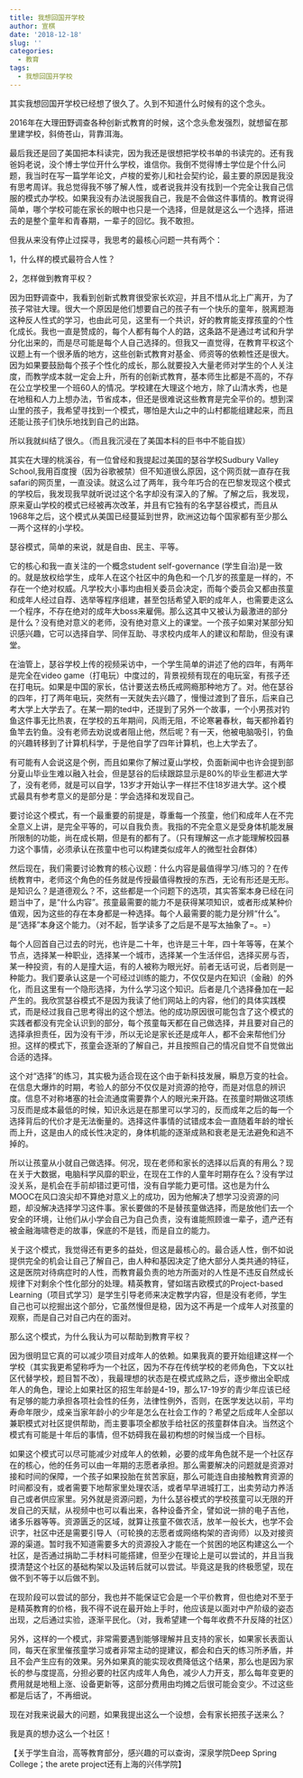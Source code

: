 ```yaml
---
title: 我想回国开学校
author: 宣棋
date: '2018-12-18'
slug: ''
categories:
  - 教育
tags:
  - 我想回国开学校
---
```

其实我想回国开学校已经想了很久了。久到不知道什么时候有的这个念头。

2016年在大理田野调查各种创新式教育的时候，这个念头愈发强烈，就想留在那里建学校，斜倚苍山，背靠洱海。

最后我还是回了美国把本科读完，因为我还是很想把学校书单的书读完的。还有我爸妈老说，没个博士学位开什么学校，谁信你。我倒不觉得博士学位是个什么问题，我当时在写一篇学年论文，卢梭的爱弥儿和社会契约论，最主要的原因是我没有思考周详。我总觉得我不够了解人性，或者说我并没有找到一个完全让我自己信服的模式办学校。如果我没有办法说服我自己，我是不会做这件事情的。教育说得简单，哪个学校可能在家长的眼中也只是一个选择，但是就是这么一个选择，搭进去的是整个童年和青春期，一辈子的回忆。我不敢担。

但我从来没有停止过探寻，我思考的最核心问题一共有两个：

1，什么样的模式最符合人性？

2，怎样做到教育平权？

因为田野调查中，我看到创新式教育很受家长欢迎，并且不惜从北上广离开，为了孩子常驻大理。很大一个原因是他们想要自己的孩子有一个快乐的童年，脱离题海这种反人性式的学习，也由此可见，这里有一个共识，好的教育能支撑孩童的个性化成长。我也一直是赞成的，每个人都有每个人的路，这条路不是通过考试和升学分化出来的，而是尽可能是每个人自己选择的。但我又一直觉得，在教育平权这个议题上有一个很矛盾的地方，这些创新式教育对基金、师资等的依赖性还是很大。因为如果要鼓励每个孩子个性化的成长，那么就要投入大量老师对学生的个人关注度，而教学成本就一定会上升，所有的创新式教育，基本师生比都是不高的，不存在公立学校里一个班60人的情况。学校建在大理这个地方，除了山清水秀，也是在地租和人力上想办法，节省成本，但还是很难说这些教育是完全平价的。想到深山里的孩子，我希望寻找到一个模式，哪怕是大山之中的山村都能组建起来，而且还能让孩子们快乐地找到自己的出路。

所以我就纠结了很久。（而且我沉浸在了美国本科的巨书中不能自拔）

其实在大理的桃溪谷，有一位曾经和我提起过美国的瑟谷学校Sudbury Valley School,我用百度搜（因为谷歌被禁）但不知道很么原因，这个网页就一直存在我safari的网页里，一直没读。就这么过了两年，我今年巧合的在巴黎发现这个模式的学校后，我发现我早就听说过这个名字却没有深入的了解。了解之后，我发现，原来夏山学校的模式已经被再次改革，并且有它独有的名字瑟谷模式，而且从1968年之后，这个模式从美国已经蔓延到世界，欧洲这边每个国家都有至少那么一两个这样的小学校。

瑟谷模式，简单的来说，就是自由、民主、平等。

它的核心和我一直关注的一个概念student self-governance (学生自治)是一致的。就是放权给学生，成年人在这个社区中的角色和一个几岁的孩童是一样的，不存在一个绝对权威。凡学校大小事均由相关委员会决定，而每个委员会又都由孩童和成年人经过自荐、选举等程序组建，甚至包括希望入职的成年人，也需要走这么一个程序，不存在绝对的成年大boss来雇佣。那么这其中又被认为最激进的部分是什么？没有绝对意义的老师，没有绝对意义上的课堂。一个孩子如果对某部分知识感兴趣，它可以选择自学、同伴互助、寻求校内成年人的建议和帮助，但没有课堂。

在油管上，瑟谷学校上传的视频采访中，一个学生简单的讲述了他的四年，有两年是完全在video game（打电玩）中度过的，背景视频有现在的电玩室，有孩子还在打电玩。如果是中国的家长，估计要送去杨氏戒网瘾那种地方了。对。他在瑟谷的四年，打了两年电玩，突然有一天就失去兴趣了，慢慢过渡到了音乐，后来自己考大学上大学去了。在某一期的ted中，还提到了另外一个故事，一个小男孩对钓鱼这件事无比热衷，在学校的五年期间，风雨无阻，不论寒暑春秋，每天都拎着钓鱼竿去钓鱼。没有老师去劝说或者阻止他，然后呢？有一天，他被电脑吸引，钓鱼的兴趣转移到了计算机科学，于是他自学了四年计算机，也上大学去了。

有可能有人会说这是个例，而且如果你了解过夏山学校，负面新闻中也许会提到部分夏山毕业生难以融入社会，但是瑟谷的后续跟踪显示是80%的毕业生都进大学了，没有老师，就是可以自学，13岁才开始认字一样拦不住18岁进大学。这个模式最具有参考意义的是部分是：学会选择和发现自己。

要讨论这个模式，有一个最重要的前提是，尊重每一个孩童，他们和成年人在不完全意义上讲，是完全平等的，可以自我负责。我指的不完全意义是受身体机能发展所限制的功能，尚在成长期，但是有的都有了。（只有理解这一点才能理解校园暴力这个事情，必须承认在孩童中也可以构建类似成年人的微型社会群体）

然后现在，我们需要讨论教育的核心议题：什么内容是最值得学习/练习的？在传统教育中，老师这个角色的任务就是传授最值得教授的东西，无论有形还是无形。是知识么？是道德观么？不，这些都是一个问题下的选项，其实答案本身已经在问题当中了，是“什么内容”。孩童最需要的能力不是获得某项知识，或者形成某种价值观，因为这些的存在本身都是一种选择。每个人最需要的能力是分辨“什么”。是“选择”本身这个能力。（对不起，哲学读多了之后是不是写太抽象了=。=）

每个人回首自己过去的时光，也许是二十年，也许是三十年，四十年等等，在某个节点，选择某一种职业，选择某一个城市，选择某一个生活伴侣，选择买房与否，某一种投资，有的人是撞大运，有的人被称为眼光好。前者无话可说，后者则是一种能力。我们要承认这是一个可经过训练的能力，不仅仅是内在知识（金融）的外化，而且这里有一个隐形选择，为什么学习这个知识。后者是几个选择叠加在一起产生的。我欣赏瑟谷模式不是因为我读了他们网站上的内容，他们的具体实践模式，而是经过我自己思考得出的这个想法。他的成功原因很可能包含了这个模式的实践者都没有完全认识到的部分，每个孩童每天都在自己做选择，并且要对自己的选择承担责任，因为没有干涉，所以无论是家长还是成年人，都不会来帮他们分担。这样的模式下，孩童会逐渐的了解自己，并且按照自己的情况自觉不自觉做出合适的选择。

这个对“选择”的练习，其实极为适合现在这个由于新科技发展，瞬息万变的社会。在信息大爆炸的时期，考验人的部分不仅仅是对资源的抢夺，而是对信息的辨识度。信息不对称堵塞的社会流通度需要靠个人的眼光来开路。在孩童时期做这项练习反而是成本最低的时候，知识永远是在那里可以学习的，反而成年之后的每一个选择背后的代价才是无法衡量的。选择这件事情的试错成本会一直随着年龄的增长而上升，这是由人的成长性决定的，身体机能的逐渐成熟和衰老是无法避免和逃不掉的。

所以让孩童从小就自己做选择。何况，现在老师和家长的选择以后真的有用么？现在关于大数据，电脑科学风靡的职业，在现在工作的人童年时期存在么？没有学过没关系，是机会在手前却错过更可惜，没有自学能力更可惜。这也是为什么MOOC在风口浪尖却不算绝对意义上的成功，因为他解决了想学习没资源的问题，却没解决选择学习这件事。家长要做的不是替孩童做选择，而是放他们去一个安全的环境，让他们从小学会自己为自己负责，没有谁能照顾谁一辈子，遗产还有被金融海啸卷走的故事，保底的不是钱，而是自立的能力。

关于这个模式，我觉得还有更多的益处，但这是最核心的。最合适人性，倒不如说提供完全的机会让自己了解自己，由人种和基因决定了绝大部分人类共通的特征，这是医院对待病症时的人性，而教育最负责的地方所面对的人性是不违反自然成长规律下对剩余个性化部分的处理。精英教育，譬如瑞吉欧模式的Project-based Learning（项目式学习）是学生引导老师来决定教学内容，但是没有老师，学生自己也可以挖掘出这个部分，它虽然慢但是稳，因为这不再是一个成年人对孩童的观察，而是自己对自己内在的面对。

那么这个模式，为什么我认为可以帮助到教育平权？

因为很明显它真的可以减少项目对成年人的依赖。如果我真的要开始组建这样一个学校（其实我更希望称呼为一个社区，因为不存在传统学校的老师角色，下文以社区代替学校，题目暂不改），我最理想的状态是在模式成熟之后，逐步撤出全职成年人的角色，理论上如果社区的招生年龄是4-19，那么17-19岁的青少年应该已经有足够的能力承担各项社会性的任务，法律性例外，否则，在医学发达以前，平均寿命年限少，成亲当家年龄小的少年是怎么在社会工作的？希望之后成年人全部以兼职模式对社区提供帮助，而主要事项全都放手给社区的孩童群体自决。当然这个模式有可能是十年后的事情，但不妨碍我在最初构想的时候当成一个目标。

如果这个模式可以尽可能减少对成年人的依赖，必要的成年角色就不是一个社区存在的核心，他的任务可以由一年期的志愿者承担。那么需要解决的问题就是资源对接和时间的保障，一个孩子如果投胎在贫苦家庭，那么可能连自由接触教育资源的时间都没有，或者需要下地帮家里处理农活，或者早早进城打工，出卖劳动力养活自己或者供应家里。另外就是资源问题，为什么瑟谷模式的学校孩童可以无限的开发自己的天赋，从视频中也可以看出来，各种设备齐全，譬如说一排的电子吉他，诸多乐器等等。资源匮乏的区域，就算让孩童不做农活，放羊一般长大，也学不会识字，社区中还是需要引导人（可轮换的志愿者或网络构架的咨询师）以及对接资源的渠道。暂时我不知道需要多大的资源投入才能在一个贫困的地区构建这么一个社区，是否通过捐助二手材料可能搭建，但至少在理论上是可以尝试的，并且当我摸清楚这个社区的基础构架以及运转后就可以尝试。毕竟这是我的终极愿望，现在做不到不等于以后做不到。

在现阶段可以尝试的部分，我也并不能保证它会是一个平价教育，但也绝对不至于是精英教育的价格，我不得不说在最开始上手时，他应该是以面对中产阶级的姿态出现，之后通过实验，逐渐平民化。（对，我希望建一个每年收费不升反降的社区）

另外，这样的一个模式，非常需要遇到能够理解并且支持的家长，如果家长表面认同，每天在家里催孩童学习或者非常主动的提建议，都会和白天的练习所矛盾，并且不会产生应有的效果。另外如果真的能实现收费降低这个结果，那么也是因为家长的参与度提高，分担必要的社区内成年人角色，减少人力开支，那么每年变更的费用就是地租上涨、设备更新等，这部分费用由均摊之后很可能会变少。不过这些都是后话了，不再细说。

现在对我来说最大的问题，如果我提出这么一个设想，会有家长把孩子送来么？

我是真的想办这么一个社区！

【关于学生自治，高等教育部分，感兴趣的可以查询，深泉学院Deep Spring College；the arete project还有上海的兴伟学院】